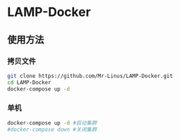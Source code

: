 # LAMP-Docker

## 使用方法
### 拷贝文件
```bash
git clone https://github.com/Mr-Linus/LAMP-Docker.git 
cd LAMP-Docker
docker-compose up -d
```
### 单机
```bash
docker-compose up -d #启动集群
#docker-compose down #关闭集群
```
